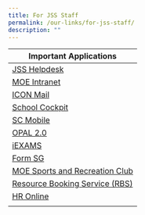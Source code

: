 ```yaml
---
title: For JSS Staff
permalink: /our-links/for-jss-staff/
description: ""
---
```

| Important Applications | 
| -------- | 
| [JSS Helpdesk](https://docs.google.com/presentation/d/e/2PACX-1vSNazack1QON7fr7GYiB929Hz7-7m7KbxcLKIhSPl6S-XY70LGkLNqBwo4mvGrXhsF91nDOSDK9eesj/pub?start=true&loop=true&delayms=600000&slide=id.g145a7f164c8_0_1) | 
| [MOE Intranet](https://intranet.moe.gov.sg/) |
| [ICON Mail](https://icon.moe.edu.sg/) | 
| [School Cockpit](https://schoolcockpit.moe.gov.sg/) |
| [SC Mobile](https://scmobile.moe.edu.sg/) |
| [OPAL 2.0](https://opal2.moe.edu.sg/) | 
| [iEXAMS](https://iexams.seab.gov.sg/login) | 
| [Form SG](https://form.gov.sg/) | 
| [MOE Sports and Recreation Club](https://www.mesrc.net/) |
| [Resource Booking Service (RBS)](https://rbs.avero-tech.com/) | 
| [HR Online](http://intranet.moe.gov.sg/hronline/Pages/Home.aspx) |
| |